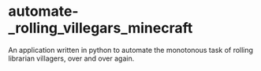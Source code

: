 # automate-_rolling_villegars_minecraft
An application written in python to automate the monotonous task of rolling librarian villagers, over and over again.
